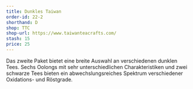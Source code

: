 ```yaml
---
title: Dunkles Taiwan
order-id: 22-2
shorthand: D
shop: TTC
shop-url: https://www.taiwanteacrafts.com/
stash: 15
price: 25
---
```

Das zweite Paket bietet eine breite Auswahl an verschiedenen dunklen Tees. Sechs Oolongs mit sehr unterschiedlichen Charakteristiken und zwei schwarze Tees bieten ein abwechslungsreiches Spektrum verschiedener Oxidations- und Röstgrade.
